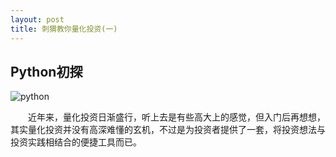 ```yaml
---
layout: post
title: 刺猬教你量化投资(一)
---
```


## Python初探
![python](https://timgsa.baidu.com/timg?image&quality=80&size=b9999_10000&sec=1505928760070&di=aae426e9965e0a6b599984935ce7adf0&imgtype=0&src=http%3A%2F%2Fediterupload.eepw.com.cn%2F201411%2F48601416902987.jpg "learning python")  

&emsp;&emsp;近年来，量化投资日渐盛行，听上去是有些高大上的感觉，但入门后再想想，其实量化投资并没有高深难懂的玄机，不过是为投资者提供了一套，将投资想法与投资实践相结合的便捷工具而已。

